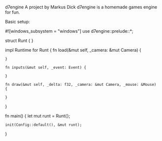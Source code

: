 d7engine
A project by Markus Dick
d7engine is a homemade games engine for fun.

Basic setup:

#![windows_subsystem = "windows"]
use d7engine::prelude::*;

struct Runt {
}

impl Runtime for Runt {
    fn load(&mut self, _camera: &mut Camera) {
        
    }

    fn inputs(&mut self, _event: Event) {
        
    }

    fn draw(&mut self, _delta: f32, _camera: &mut Camera, _mouse: &Mouse) {
       
    }
}

fn main() {
    let mut runt = Runt{};

    init(Config::default(), &mut runt);
}
